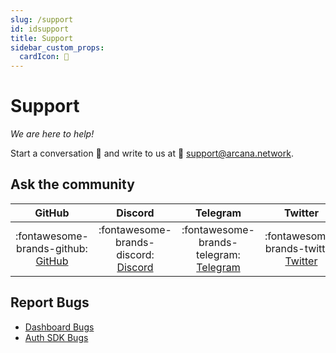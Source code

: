 ```yaml
---
slug: /support
id: idsupport
title: Support
sidebar_custom_props:
  cardIcon: 📨
---
```


# Support

*We are here to help!*

Start a conversation 💬 and write to us at 📨 [support@arcana.network](mailto:support@arcana.network).

## Ask the community

| GitHub | Discord | Telegram | Twitter |
| :---: | :---: | :---: | :---: |
| :fontawesome-brands-github: [GitHub](https://github.com/orgs/arcana-network/discussions) | :fontawesome-brands-discord: [Discord](https://discord.gg/6g7fQvEpdy) | :fontawesome-brands-telegram: [Telegram](https://t.me/ArcanaNetwork) | :fontawesome-brands-twitter: [Twitter](https://twitter.com/arcananetwork) | 

## Report Bugs

* [Dashboard Bugs](https://github.com/arcana-network/developer-dashboard/issues)
* [Auth SDK Bugs](https://github.com/arcana-network/auth/issues)